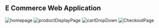 ## E Commerce Web Application
![homepage](https://user-images.githubusercontent.com/80947144/178100795-4634ca0d-120b-4734-a99c-d3e61ba53433.png)
![productDisplayPage](https://user-images.githubusercontent.com/80947144/178100802-fe39dcf5-a4f4-4a62-81f9-405d71779249.png)
![cartDropDown](https://user-images.githubusercontent.com/80947144/178100804-08208c5b-42cb-4bd5-9db9-affe72251b7f.png)
![CheckoutPage](https://user-images.githubusercontent.com/80947144/178100806-b3fd6c2a-6544-48b5-a61c-0315ca0cfbdd.png)
